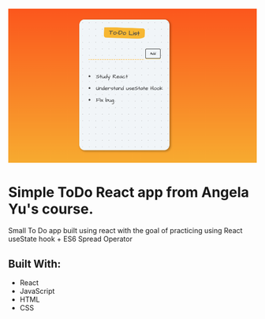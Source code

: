 

<p align="center">
  <img src="https://github.com/tom-costa/REACT_Spread-Operator-Practice_ToDoApp/blob/main/ES6-SpreadOperator.png" alt="ToDo app"/>
</p>

# Simple ToDo React app from Angela Yu's course.

<p> Small To Do app built using react with the goal of practicing using React useState hook + ES6 Spread Operator </p>

## Built With:
- React
- JavaScript
- HTML
- CSS
